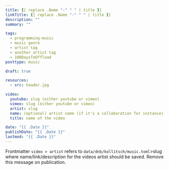 ```yaml
---
title: {{ replace .Name "-" " " | title }}
linkTitle: {{ replace .Name "-" " " | title }}
description: ""
summary: ""

tags:
  - programming-music
  - music genre
  - artist tag
  - another artist tag
  - 100DaysToOffload
posttype: music

draft: true

resources:
  - src: header.jpg

video:
  youtube: slug (either youtube or vimeo)
  vimeo: slug (either youtube or vimeo)
  artist: slug
  name: (optional) artist name (if it's a collaboration for instance)
  title: name of the video

date: "{{ .Date }}"
publishDate: "{{ .Date }}"
lastmod: "{{ .Date }}"
---
```


Frontmatter `video > artist` refers to `data/dnb/kollitsch/music.toml`>slug where name/link/description for the videos artist should be saved. Remove this message on publication.
